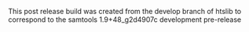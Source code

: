 This post release build was created from the develop branch of htslib
to correspond to the samtools 1.9+48_g2d4907c development pre-release

